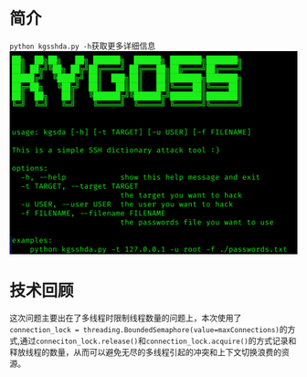 # 简介
`python kgsshda.py -h`获取更多详细信息  
![](img/python16md1.png)  
  
# 技术回顾
这次问题主要出在了多线程时限制线程数量的问题上，本次使用了`connection_lock = threading.BoundedSemaphore(value=maxConnections)`的方式,通过`conneciton_lock.release()`和`connection_lock.acquire()`的方式记录和释放线程的数量，从而可以避免无尽的多线程引起的冲突和上下文切换浪费的资源。  

